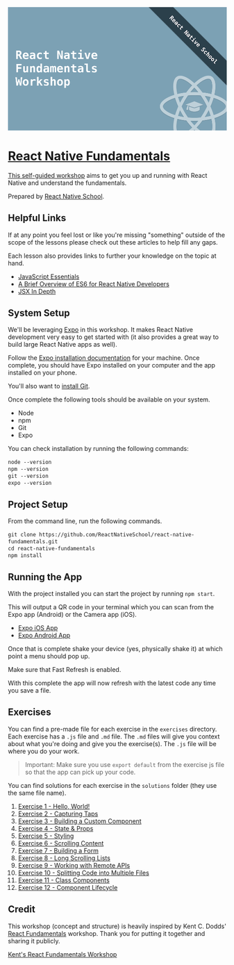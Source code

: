 <a href="https://www.reactnativeschool.com/react-native-fundamentals-workshop/" target="_blank">
  <img src="./assets/header.png" alt="React Native Fundamentals" />
</div>

# React Native Fundamentals

This [self-guided workshop](https://www.reactnativeschool.com/react-native-fundamentals-workshop/) aims to get you up and running with React Native and understand the fundamentals.

Prepared by [React Native School](https://www.reactnativeschool.com/).

## Helpful Links

If at any point you feel lost or like you're missing "something" outside of the scope of the lessons please check out these articles to help fill any gaps.

Each lesson also provides links to further your knowledge on the topic at hand.

- [JavaScript Essentials](https://www.reactnativeschool.com/javascript-essentials)
- [A Brief Overview of ES6 for React Native Developers](https://www.reactnativeschool.com/a-brief-overview-of-es6-for-react-native-developers)
- [JSX In Depth](https://reactjs.org/docs/jsx-in-depth.html)

## System Setup

We'll be leveraging [Expo](https://expo.io/) in this workshop. It makes React Native development very easy to get started with (it also provides a great way to build large React Native apps as well).

Follow the [Expo installation documentation](https://expo.io/learn) for your machine. Once complete, you should have Expo installed on your computer and the app installed on your phone.

You'll also want to [install Git](https://git-scm.com/book/en/v2/Getting-Started-Installing-Git).

Once complete the following tools should be available on your system.

- Node
- npm
- Git
- Expo

You can check installation by running the following commands:

```
node --version
npm --version
git --version
expo --version
```

## Project Setup

From the command line, run the following commands.

```
git clone https://github.com/ReactNativeSchool/react-native-fundamentals.git
cd react-native-fundamentals
npm install
```

## Running the App

With the project installed you can start the project by running `npm start`.

This will output a QR code in your terminal which you can scan from the Expo app (Android) or the Camera app (iOS).

- [Expo iOS App](https://itunes.apple.com/app/apple-store/id982107779)
- [Expo Android App](https://play.google.com/store/apps/details?id=host.exp.exponent&referrer=www)

Once that is complete shake your device (yes, physically shake it) at which point a menu should pop up.

Make sure that Fast Refresh is enabled.

With this complete the app will now refresh with the latest code any time you save a file.

## Exercises

You can find a pre-made file for each exercise in the `exercises` directory. Each exercise has a `.js` file and `.md` file. The `.md` files will give you context about what you're doing and give you the exercise(s). The `.js` file will be where you do your work.

> Important: Make sure you use `export default` from the exercise js file so that the app can pick up your code.

You can find solutions for each exercise in the `solutions` folder (they use the same file name).

1. [Exercise 1 - Hello, World!](./exercises/hello-world.md)
2. [Exercise 2 - Capturing Taps](./exercises/capturing-taps.md)
3. [Exercise 3 - Building a Custom Component](./exercises/custom-component.md)
4. [Exercise 4 - State & Props](./exercises/state-props.md)
5. [Exercise 5 - Styling](./exercises/styling.md)
6. [Exercise 6 - Scrolling Content](./exercises/scrollable-content.md)
7. [Exercise 7 - Building a Form](./exercises/building-a-form.md)
8. [Exercise 8 - Long Scrolling Lists](./exercises/long-lists.md)
9. [Exercise 9 - Working with Remote APIs](./exercises/working-with-api.md)
10. [Exercise 10 - Splitting Code into Multiple Files](./exercises/multiple-files.md)
11. [Exercise 11 - Class Components](./exercises/class-components.md)
12. [Exercise 12 - Component Lifecycle](./exercises/component-lifecycle.md)

## Credit

This workshop (concept and structure) is heavily inspired by Kent C. Dodds' [React Fundamentals](https://github.com/kentcdodds/react-fundamentals) workshop. Thank you for putting it together and sharing it publicly.

[Kent's React Fundamentals Workshop](https://kentcdodds.com/workshops/react-fundamentals)
